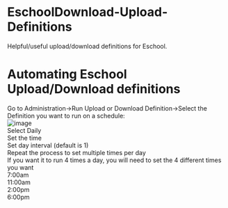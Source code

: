 # EschoolDownload-Upload-Definitions
Helpful/useful upload/download definitions for Eschool.

<h1>Automating Eschool Upload/Download definitions</H1>
  
  Go to Administration->Run Upload or Download Definition->Select the Definition you want to run on a schedule:  
![image](https://user-images.githubusercontent.com/72268962/113725553-07dd6c80-96b9-11eb-9f71-d8b103a46cfe.png)  
Select Daily  
Set the time  
Set day interval (default is 1)  
Repeat the process to set multiple times per day  
If you want it to run 4 times a day, you will need to set the 4 different times you want  
7:00am  
11:00am  
2:00pm  
6:00pm  
